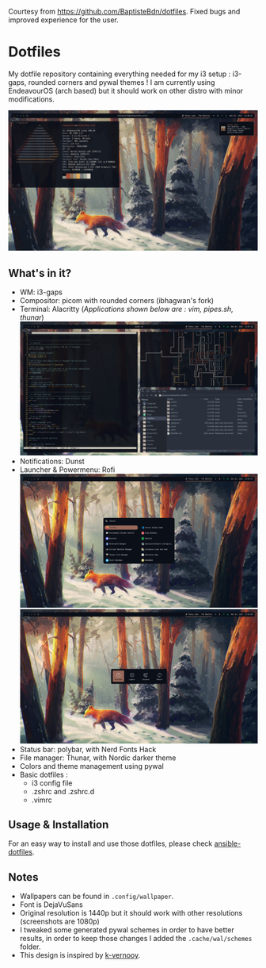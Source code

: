 Courtesy from https://github.com/BaptisteBdn/dotfiles. Fixed bugs and improved experience for the user.
# Dotfiles

My dotfile repository containing everything needed for my i3 setup : i3-gaps, rounded corners and pywal themes ! I am currently using EndeavourOS (arch based) but it should work on other distro with minor modifications.

![Desktop gif](screenshots/overview.gif)


## What's in it?

- WM: i3-gaps
- Compositor: picom with rounded corners (ibhagwan's fork)
- Terminal: Alacritty  (*Applications shown below are : vim, pipes.sh, thunar*)
![launcher rofi](screenshots/terminal.png)
- Notifications: Dunst
- Launcher & Powermenu: Rofi
![launcher rofi](screenshots/rofi.png)
![powermenu](screenshots/powermenu.png)
- Status bar: polybar, with Nerd Fonts Hack
- File manager: Thunar, with Nordic darker theme
- Colors and theme management using pywal
- Basic dotfiles :
    - i3 config file
    - .zshrc and .zshrc.d
    - .vimrc
## Usage & Installation

For an easy way to install and use those dotfiles, please check [ansible-dotfiles](https://github.com/Demnity/ansible-dotfiles).

## Notes
- Wallpapers can be found in `.config/wallpaper`.
- Font is DejaVuSans
- Original resolution is 1440p but it should work with other resolutions (screenshots are 1080p)
- I tweaked some generated pywal schemes in order to have better results, in order to keep those changes I added the `.cache/wal/schemes` folder.
- This design is inspired by [k-vernooy](https://github.com/k-vernooy/dotfiles).
